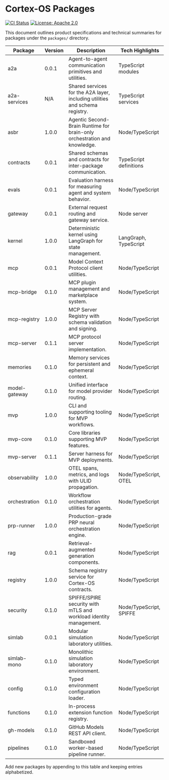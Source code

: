 # Cortex-OS Packages

[![CI Status](https://github.com/Cortex-OS/Cortex-OS/actions/workflows/ci.yml/badge.svg)](https://github.com/Cortex-OS/Cortex-OS/actions/workflows/ci.yml)
[![License: Apache 2.0](https://img.shields.io/badge/License-Apache_2.0-blue.svg)](../LICENSE)

This document outlines product specifications and technical summaries for packages under the `packages/` directory.

| Package       | Version | Description                                                                 | Tech Highlights         |
| ------------- | ------- | --------------------------------------------------------------------------- | ----------------------- |
| a2a           | 0.0.1   | Agent-to-agent communication primitives and utilities.                      | TypeScript modules      |
| a2a-services  | N/A     | Shared services for the A2A layer, including utilities and schema registry. | TypeScript services     |
| asbr          | 1.0.0   | Agentic Second-Brain Runtime for brain-only orchestration and knowledge.    | Node/TypeScript         |
| contracts     | 0.0.1   | Shared schemas and contracts for inter-package communication.               | TypeScript definitions  |
| evals         | 0.0.1   | Evaluation harness for measuring agent and system behavior.                 | Node/TypeScript         |
| gateway       | 0.0.1   | External request routing and gateway service.                               | Node server             |
| kernel        | 1.0.0   | Deterministic kernel using LangGraph for state management.                  | LangGraph, TypeScript   |
| mcp           | 0.0.1   | Model Context Protocol client utilities.                                    | Node/TypeScript         |
| mcp-bridge    | 0.1.0   | MCP plugin management and marketplace system.                               | Node/TypeScript         |
| mcp-registry  | 1.0.0   | MCP Server Registry with schema validation and signing.                     | Node/TypeScript         |
| mcp-server    | 0.1.1   | MCP protocol server implementation.                                         | Node/TypeScript         |
| memories      | 0.1.0   | Memory services for persistent and ephemeral context.                       | Node/TypeScript         |
| model-gateway | 0.1.0   | Unified interface for model provider routing.                               | Node/TypeScript         |
| mvp           | 1.0.0   | CLI and supporting tooling for MVP workflows.                               | Node/TypeScript         |
| mvp-core      | 0.1.0   | Core libraries supporting MVP features.                                     | Node/TypeScript         |
| mvp-server    | 0.1.1   | Server harness for MVP deployments.                                         | Node/TypeScript         |
| observability | 1.0.0   | OTEL spans, metrics, and logs with ULID propagation.                        | Node/TypeScript, OTEL   |
| orchestration | 0.1.0   | Workflow orchestration utilities for agents.                                | Node/TypeScript         |
| prp-runner    | 1.0.0   | Production-grade PRP neural orchestration engine.                           | Node/TypeScript         |
| rag           | 0.0.1   | Retrieval-augmented generation components.                                  | Node/TypeScript         |
| registry      | 1.0.0   | Schema registry service for Cortex-OS contracts.                            | Node/TypeScript         |
| security      | 0.1.0   | SPIFFE/SPIRE security with mTLS and workload identity management.           | Node/TypeScript, SPIFFE |
| simlab        | 0.0.1   | Modular simulation laboratory utilities.                                    | Node/TypeScript         |
| simlab-mono   | 0.1.0   | Monolithic simulation laboratory environment.                               | Node/TypeScript         |
| config        | 0.1.0   | Typed environment configuration loader.                                     | Node/TypeScript         |
| functions     | 0.1.0   | In-process extension function registry.                                     | Node/TypeScript         |
| gh-models     | 0.1.0   | GitHub Models REST API client.                                              | Node/TypeScript         |
| pipelines     | 0.1.0   | Sandboxed worker-based pipeline runner.                                     | Node/TypeScript         |

Add new packages by appending to this table and keeping entries alphabetized.
